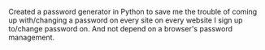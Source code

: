 Created a password generator in Python to save me the trouble of coming up with/changing a password on every site on every website I sign up to/change password on. And not depend on a browser's password management. 
